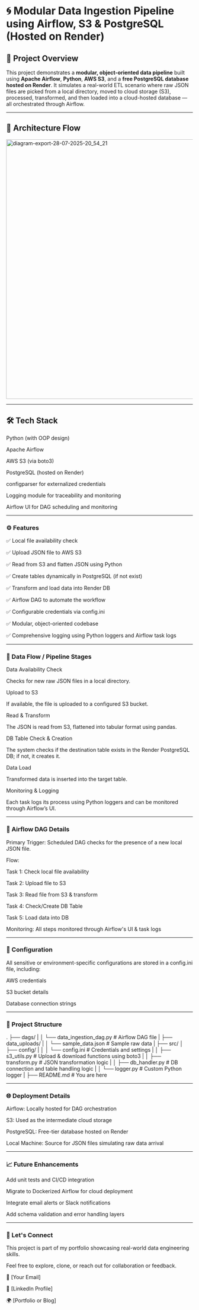 # 🌀 Modular Data Ingestion Pipeline using Airflow, S3 & PostgreSQL (Hosted on Render)

## 📌 Project Overview

This project demonstrates a **modular, object-oriented data pipeline** built using **Apache Airflow**, **Python**, **AWS S3**, and a **free PostgreSQL database hosted on Render**. It simulates a real-world ETL scenario where raw JSON files are picked from a local directory, moved to cloud storage (S3), processed, transformed, and then loaded into a cloud-hosted database — all orchestrated through Airflow.

---

## 🚀 Architecture Flow

<img width="2040" height="701" alt="diagram-export-28-07-2025-20_54_21" src="https://github.com/user-attachments/assets/d5956a58-a223-4099-a3ae-f4746fafa993" />

---

## 🛠️ Tech Stack
Python (with OOP design)

Apache Airflow

AWS S3 (via boto3)

PostgreSQL (hosted on Render)

configparser for externalized credentials

Logging module for traceability and monitoring

Airflow UI for DAG scheduling and monitoring

---

### ⚙️ Features
✅ Local file availability check

✅ Upload JSON file to AWS S3

✅ Read from S3 and flatten JSON using Python

✅ Create tables dynamically in PostgreSQL (if not exist)

✅ Transform and load data into Render DB

✅ Airflow DAG to automate the workflow

✅ Configurable credentials via config.ini

✅ Modular, object-oriented codebase

✅ Comprehensive logging using Python loggers and Airflow task logs

---

### 🔄 Data Flow / Pipeline Stages
Data Availability Check

Checks for new raw JSON files in a local directory.

Upload to S3

If available, the file is uploaded to a configured S3 bucket.

Read & Transform

The JSON is read from S3, flattened into tabular format using pandas.

DB Table Check & Creation

The system checks if the destination table exists in the Render PostgreSQL DB; if not, it creates it.

Data Load

Transformed data is inserted into the target table.

Monitoring & Logging

Each task logs its process using Python loggers and can be monitored through Airflow’s UI.

---

### 📅 Airflow DAG Details
Primary Trigger: Scheduled DAG checks for the presence of a new local JSON file.

Flow:

Task 1: Check local file availability

Task 2: Upload file to S3

Task 3: Read file from S3 & transform

Task 4: Check/Create DB Table

Task 5: Load data into DB

Monitoring: All steps monitored through Airflow's UI & task logs

---

### 🔧 Configuration
All sensitive or environment-specific configurations are stored in a config.ini file, including:

AWS credentials

S3 bucket details

Database connection strings

---

### 📂 Project Structure
.
├── dags/
|
│   └── data_ingestion_dag.py      # Airflow DAG file
|
├── data_uploads/
|
│   └── sample_data.json           # Sample raw data
|
├── src/
│   ├── config/
|
│   │   └── config.ini             # Credentials and settings
|
│   ├── s3_utils.py                # Upload & download functions using boto3
|
│   ├── transform.py               # JSON transformation logic
|
│   ├── db_handler.py              # DB connection and table handling logic
|
│   └── logger.py                  # Custom Python logger
|
├── README.md                      # You are here

---

### 🌐 Deployment Details
Airflow: Locally hosted for DAG orchestration

S3: Used as the intermediate cloud storage

PostgreSQL: Free-tier database hosted on Render

Local Machine: Source for JSON files simulating raw data arrival

---

### 📈 Future Enhancements
Add unit tests and CI/CD integration

Migrate to Dockerized Airflow for cloud deployment

Integrate email alerts or Slack notifications

Add schema validation and error handling layers

---

### 🤝 Let's Connect
This project is part of my portfolio showcasing real-world data engineering skills.

Feel free to explore, clone, or reach out for collaboration or feedback.

📧 [Your Email]

🔗 [LinkedIn Profile]

🌍 [Portfolio or Blog]

